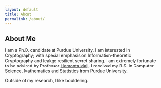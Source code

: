 ```yaml
---
layout: default
title: About
permalink: /about/
---
```


## About Me

I am a Ph.D. candidate at Purdue University. I am interested in Cryptography; with special emphasis on Information-theoretic Cryptography and leakge resilient secret sharing. I am extremely fortunate to be advised by Professor <a href="https://www.cs.purdue.edu/homes/hmaji/">Hemanta Maji</a>. I received my B.S. in Computer Science, Mathematics and Statistics from Purdue University.

Outside of my research, I like bouldering.